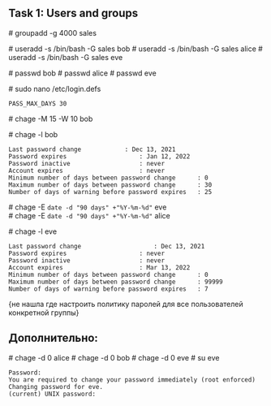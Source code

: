 ## Task 1: Users and groups

\# groupadd -g 4000 sales


\# useradd -s /bin/bash -G sales bob
\# useradd -s /bin/bash -G sales alice
\# useradd -s /bin/bash -G sales eve


\# passwd bob
\# passwd alice 
\# passwd eve


\# sudo nano /etc/login.defs

```
PASS_MAX_DAYS 30
```

\# chage -M 15 -W 10 bob <br/>

\# chage -l bob

```
Last password change			: Dec 13, 2021
Password expires					: Jan 12, 2022
Password inactive					: never
Account expires						: never
Minimum number of days between password change		: 0
Maximum number of days between password change		: 30
Number of days of warning before password expires	: 25
```

\# chage -E `date -d "90 days" +"%Y-%m-%d"` eve <br/>
\# chage -E `date -d "90 days" +"%Y-%m-%d"` alice <br/>

\# chage -l eve 

````
Last password change					: Dec 13, 2021
Password expires					: never
Password inactive					: never
Account expires						: Mar 13, 2022
Minimum number of days between password change		: 0
Maximum number of days between password change		: 99999
Number of days of warning before password expires	: 7
````

{не нашла где настроить политику паролей для все пользователей конкретной группы}

## Дополнительно:

\# chage -d 0 alice
\# chage -d 0 bob
\# chage -d 0 eve
\# su eve

```
Password: 
You are required to change your password immediately (root enforced)
Changing password for eve.
(current) UNIX password: 
```


